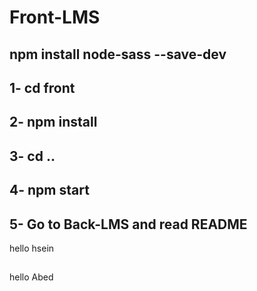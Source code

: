 # Front-LMS
## npm install node-sass --save-dev
## 1- cd front 
## 2- npm install
## 3- cd ..
## 4- npm start
## 5- Go to Back-LMS and read README



hello hsein

##
hello Abed 

